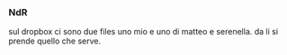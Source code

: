 ### NdR

sul dropbox ci sono due files uno mio e uno di matteo e serenella. da li si prende quello che serve.